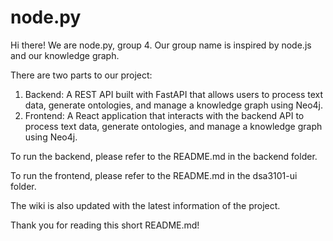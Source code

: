 # node.py

Hi there! We are node.py, group 4. Our group name is inspired by node.js and our knowledge graph. 

There are two parts to our project:
1. Backend: A REST API built with FastAPI that allows users to process text data, generate ontologies, and manage a knowledge graph using Neo4j.
2. Frontend: A React application that interacts with the backend API to process text data, generate ontologies, and manage a knowledge graph using Neo4j.

To run the backend, please refer to the README.md in the backend folder.

To run the frontend, please refer to the README.md in the dsa3101-ui folder.

The wiki is also updated with the latest information of the project.

Thank you for reading this short README.md!
